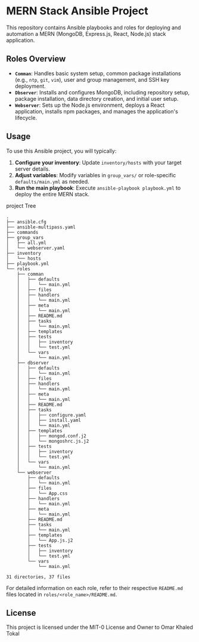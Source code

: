 # MERN Stack Ansible Project

This repository contains Ansible playbooks and roles for deploying and automation a MERN (MongoDB, Express.js, React, Node.js) stack application.

## Roles Overview

- **`Comman`**: Handles basic system setup, common package installations (e.g., `ntp`, `git`, `vim`), user and group management, and SSH key deployment.
- **`Dbserver`**: Installs and configures MongoDB, including repository setup, package installation, data directory creation, and initial user setup.
- **`Webserver`**: Sets up the Node.js environment, deploys a React application, installs npm packages, and manages the application's lifecycle.

## Usage

To use this Ansible project, you will typically:

1.  **Configure your inventory**: Update `inventory/hosts` with your target server details.
2.  **Adjust variables**: Modify variables in `group_vars/` or role-specific `defaults/main.yml` as needed.
3.  **Run the main playbook**: Execute `ansible-playbook playbook.yml` to deploy the entire MERN stack.

project Tree  

```
.
├── ansible.cfg
├── ansible-multipass.yaml
├── commands
├── group_vars
│   ├── all.yml
│   └── webserver.yaml
├── inventory
│   └── hosts
├── playbook.yml
└── roles
    ├── comman
    │   ├── defaults
    │   │   └── main.yml
    │   ├── files
    │   ├── handlers
    │   │   └── main.yml
    │   ├── meta
    │   │   └── main.yml
    │   ├── README.md
    │   ├── tasks
    │   │   └── main.yml
    │   ├── templates
    │   ├── tests
    │   │   ├── inventory
    │   │   └── test.yml
    │   └── vars
    │       └── main.yml
    ├── dbserver
    │   ├── defaults
    │   │   └── main.yml
    │   ├── files
    │   ├── handlers
    │   │   └── main.yml
    │   ├── meta
    │   │   └── main.yml
    │   ├── README.md
    │   ├── tasks
    │   │   ├── configure.yaml
    │   │   ├── install.yaml
    │   │   └── main.yml
    │   ├── templates
    │   │   ├── mongod.conf.j2
    │   │   └── mongoshrc.js.j2
    │   ├── tests
    │   │   ├── inventory
    │   │   └── test.yml
    │   └── vars
    │       └── main.yml
    └── webserver
        ├── defaults
        │   └── main.yml
        ├── files
        │   └── App.css
        ├── handlers
        │   └── main.yml
        ├── meta
        │   └── main.yml
        ├── README.md
        ├── tasks
        │   └── main.yml
        ├── templates
        │   └── App.js.j2
        ├── tests
        │   ├── inventory
        │   └── test.yml
        └── vars
            └── main.yml

31 directories, 37 files
```


 For detailed information on each role, refer to their respective `README.md` files located in `roles/<role_name>/README.md`.


## License

This project is licensed under the MIT-0 License and Owner to Omar Khaled Tokal
